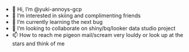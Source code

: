 - 👋 Hi, I’m @yuki-annoys-gcp
- 👀 I’m interested in skiing and complimenting friends
- 🌱 I’m currently learning the next bug
- 💞️ I’m looking to collaborate on shiny/bq/looker data studio project
- 📫 How to reach me pigeon mail/scream very louldy or look up at the stars and think of me

<!---
yuki-annoys-gcp/yuki-annoys-gcp is a ✨ special ✨ repository because its `README.md` (this file) appears on your GitHub profile.
You can click the Preview link to take a look at your changes.
--->
